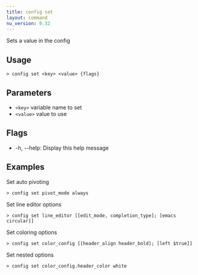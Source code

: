 ```yaml
---
title: config set
layout: command
nu_version: 0.32
---
```


Sets a value in the config

## Usage

```shell
> config set <key> <value> {flags}
```

## Parameters

- `<key>` variable name to set
- `<value>` value to use

## Flags

- -h, --help: Display this help message

## Examples

Set auto pivoting

```shell
> config set pivot_mode always
```

Set line editor options

```shell
> config set line_editor [[edit_mode, completion_type]; [emacs circular]]
```

Set coloring options

```shell
> config set color_config [[header_align header_bold]; [left $true]]
```

Set nested options

```shell
> config set color_config.header_color white
```
